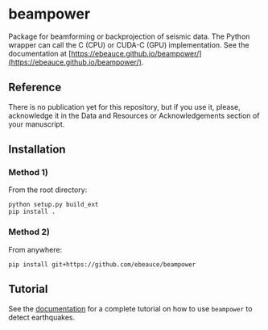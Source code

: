 # beampower

Package for beamforming or backprojection of seismic data. The Python wrapper
can call the C (CPU) or CUDA-C (GPU) implementation. See the documentation at [https://ebeauce.github.io/beampower/](https://ebeauce.github.io/beampower/).

## Reference

There is no publication yet for this repository, but if you use it, please, acknowledge
it in the Data and Resources or Acknowledgements section of your manuscript.

## Installation

### Method 1)

From the root directory:

    python setup.py build_ext
    pip install .

### Method 2)

From anywhere:

    pip install git+https://github.com/ebeauce/beampower

## Tutorial

See the [documentation](https://ebeauce.github.io/beampower/) for a complete tutorial on how to use `beampower` to detect earthquakes.
